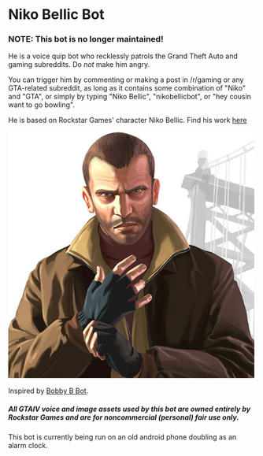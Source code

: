 # Niko Bellic Bot
### NOTE: This bot is no longer maintained!


He is a voice quip bot who recklessly patrols the Grand Theft Auto and gaming subreddits. Do *not* make him angry.

You can trigger him by commenting or making a post in /r/gaming or any GTA-related subreddit, as long as it contains
some combination of "Niko" and "GTA", or simply by typing "Niko Bellic", "nikobellicbot", or "hey cousin want to go bowling". 

He is based on Rockstar Games' character Niko Bellic. Find his work [here](https://reddit.com/u/nikobellicbot)

![Image](images/nb.jpg)

Inspired by [Bobby B Bot](https://github.com/bobby-b-bot/reddit).

##### All GTAIV voice and image assets used by this bot are owned entirely by Rockstar Games and are for noncommercial (personal) fair use only.

This bot is currently being run on an old android phone doubling as an alarm clock.
